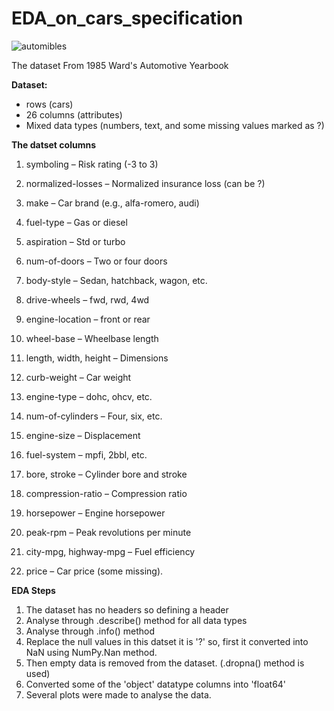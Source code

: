 # EDA_on_cars_specification

![automibles](https://github.com/user-attachments/assets/563a8de4-968a-4756-8fa0-77185e1be344)

The dataset From 1985 Ward's Automotive Yearbook

**Dataset:**
*  rows (cars)
* 26 columns (attributes)
* Mixed data types (numbers, text, and some missing values marked as ?)

**The datset columns**
1. symboling – Risk rating (-3 to 3)

2. normalized-losses – Normalized insurance loss (can be ?)

3. make – Car brand (e.g., alfa-romero, audi)

4. fuel-type – Gas or diesel

5. aspiration – Std or turbo

6. num-of-doors – Two or four doors

7. body-style – Sedan, hatchback, wagon, etc.

8. drive-wheels – fwd, rwd, 4wd

9. engine-location – front or rear

10. wheel-base – Wheelbase length

11. length, width, height – Dimensions

12. curb-weight – Car weight

13. engine-type – dohc, ohcv, etc.

14. num-of-cylinders – Four, six, etc.

15. engine-size – Displacement

16. fuel-system – mpfi, 2bbl, etc.

17. bore, stroke – Cylinder bore and stroke

18. compression-ratio – Compression ratio

19. horsepower – Engine horsepower

20. peak-rpm – Peak revolutions per minute

21. city-mpg, highway-mpg – Fuel efficiency

22. price – Car price (some missing).

**EDA Steps**

1. The dataset has no headers so defining a header
2. Analyse through .describe() method for all data types
3. Analyse through .info() method 
4. Replace the null values in this datset it is '?' so, first it converted into NaN using NumPy.Nan method.
5. Then empty data is removed from the dataset. (.dropna() method is used)
6. Converted some of the 'object' datatype columns into 'float64'
7. Several plots were made to analyse the data.
